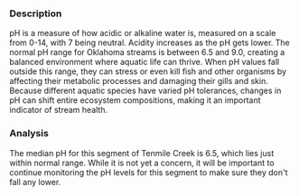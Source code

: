 ### Description
pH is a measure of how acidic or alkaline water is, measured on a scale from 0-14, with 7 being neutral. Acidity increases as the pH gets lower. The normal pH range for Oklahoma streams is between 6.5 and 9.0, creating a balanced environment where aquatic life can thrive. When pH values fall outside this range, they can stress or even kill fish and other organisms by affecting their metabolic processes and damaging their gills and skin. Because different aquatic species have varied pH tolerances, changes in pH can shift entire ecosystem compositions, making it an important indicator of stream health.

### Analysis
The median pH for this segment of Tenmile Creek is 6.5, which lies just within normal range. While it is not yet a concern, it will be important to continue monitoring the pH levels for this segment to make sure they don't fall any lower.


